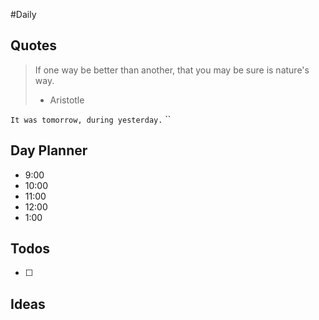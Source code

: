 #Daily
## Quotes

> If one way be better than another, that you may be sure is nature's way.
> - Aristotle

`It was tomorrow, during yesterday.`
``

## Day Planner

- 9:00
- 10:00
- 11:00
- 12:00
- 1:00

## Todos

- [ ]

## Ideas


